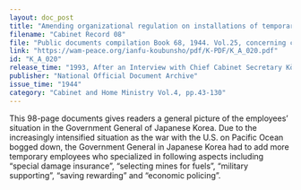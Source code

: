 ```yaml
---
layout: doc_post
title: "Amending organizational regulation on installations of temporary employees in departments of Government General of Korea"
filename: "Cabinet Record 08"
file: "Public documents compilation Book 68, 1944. Vol.25, concerning civilian administration, official matters 25, Government General of Korea 4."
link: "https://wam-peace.org/ianfu-koubunsho/pdf/K-PDF/K_A_020.pdf"
id: "K_A_020"
release_time: "1993, After an Interview with Chief Cabinet Secretary Kōno Yōhei"
publisher: "National Official Document Archive"
issue_time: "1944"
category: "Cabinet and Home Ministry Vol.4, pp.43-130"
---
```

This 98-page documents gives readers a general picture of the employees’ situation in the Government General of Japanese Korea. Due to the increasingly intensified situation as the war with the U.S. on Pacific Ocean bogged down, the Government General in Japanese Korea had to add more temporary employees who specialized in following aspects including “special damage insurance”, “selecting mines for fuels”, “military supporting”, “saving rewarding” and “economic policing”.
